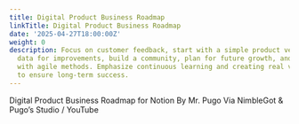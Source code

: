 ```yaml
---
title: Digital Product Business Roadmap
linkTitle: Digital Product Business Roadmap
date: '2025-04-27T18:00:00Z'
weight: 0
description: Focus on customer feedback, start with a simple product version, utilize
  data for improvements, build a community, plan for future growth, and stay adaptable
  with agile methods. Emphasize continuous learning and creating real value for customers
  to ensure long-term success.
---
```



<!-- Unsupported block type: image -->

<!-- Unsupported block type: child_database -->





<!-- Unsupported block type: image -->

<!-- Unsupported block type: child_database -->



<!-- Unsupported block type: callout -->



<!-- Unsupported block type: divider -->





<!-- Unsupported block type: synced_block -->

<!-- Unsupported block type: synced_block -->

<!-- Unsupported block type: synced_block -->



<!-- Unsupported block type: column_list -->





<!-- Unsupported block type: divider -->

Digital Product Business Roadmap for Notion By Mr. Pugo Via NimbleGot & Pugo’s Studio /  YouTube

